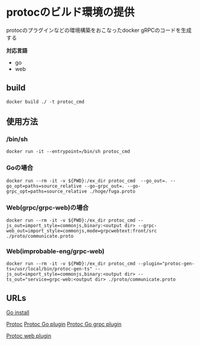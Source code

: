 # protocのビルド環境の提供

protocのプラグインなどの環境構築をおこなったdocker
gRPCのコードを生成する

**対応言語**
+ go
+ web

## build
`docker build ./ -t protoc_cmd`

## 使用方法

### /bin/sh
`docker run -it --entrypoint=/bin/sh protoc_cmd`

### Goの場合
`docker run --rm -it -v ${PWD}:/ex_dir protoc_cmd  --go_out=. --go_opt=paths=source_relative --go-grpc_out=. --go-grpc_opt=paths=source_relative ./hoge/fuga.proto`

### Web(grpc/grpc-web)の場合
`docker run --rm -it -v ${PWD}:/ex_dir protoc_cmd --js_out=import_style=commonjs,binary:<output dir> --grpc-web_out=import_style=commonjs,mode=grpcwebtext:front/src ./proto/communicate.proto`

### Web(improbable-eng/grpc-web)
`docker run --rm -it -v ${PWD}:/ex_dir protoc_cmd --plugin="protoc-gen-ts=/usr/local/bin/protoc-gen-ts" --js_out=import_style=commonjs,binary:<output dir> --ts_out="service=grpc-web:<output dir> ./proto/communicate.proto`

## URLs

[Go install](https://go.dev/dl/)

[Protoc](https://grpc.io/docs/protoc-installation/)
[Protoc Go plugin](https://pkg.go.dev/google.golang.org/protobuf/cmd/protoc-gen-go)
[Protoc Go grpc plugin](https://pkg.go.dev/google.golang.org/grpc/cmd/protoc-gen-go-grpc)

[Protoc web plugin](https://github.com/grpc/grpc-web/)
